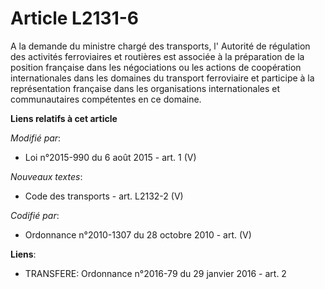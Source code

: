 # Article L2131-6

A la demande du ministre chargé des transports, l'     Autorité de régulation des activités ferroviaires et routières  est
associée à la préparation de la position française dans les négociations ou les actions de coopération internationales dans
les domaines du transport ferroviaire et participe à la représentation française dans les organisations internationales et
communautaires compétentes en ce domaine.

**Liens relatifs à cet article**

_Modifié par_:

  - Loi n°2015-990 du 6 août 2015 - art. 1 (V)

_Nouveaux textes_:

  - Code des transports - art. L2132-2 (V)

_Codifié par_:

  - Ordonnance n°2010-1307 du 28 octobre 2010 - art. (V)

**Liens**:

  - TRANSFERE: Ordonnance n°2016-79 du 29 janvier 2016 - art. 2
